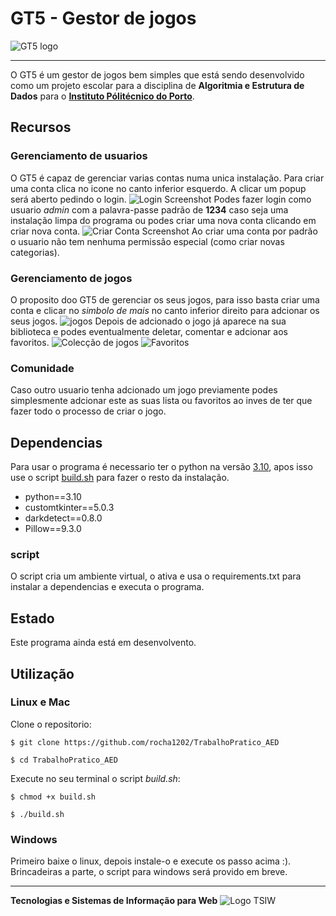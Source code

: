 # GT5 - Gestor de jogos
![GT5 logo](./img/assets/gt5/banner-gt5.svg)

---

O GT5 é um gestor de jogos bem simples que está sendo desenvolvido como um projeto escolar para a disciplina de **Algoritmia e Estrutura de Dados** para o **[Instituto Pólitécnico do Porto](https://www.ipp.pt/)**.

## Recursos
### Gerenciamento de usuarios
O GT5 é capaz de gerenciar varias contas numa unica instalação.
Para criar uma conta clica no icone no canto inferior esquerdo. A clicar um popup será aberto pedindo o login.
![Login Screenshot](./img/screenshots/login.png)
Podes fazer login como usuario _admin_ com a palavra-passe padrão de **1234** caso seja uma instalação limpa do programa ou podes criar uma nova conta clicando em criar nova conta.
![Criar Conta Screenshot](./img/screenshots/criar_conta.png)
Ao criar uma conta por padrão o usuario não tem nenhuma permissão especial (como criar novas categorias).

### Gerenciamento de jogos
O proposito doo GT5 de gerenciar os seus jogos, para isso basta criar uma conta e clicar no _simbolo de mais_ no canto inferior direito para adcionar os seus jogos.
![jogos](./img/screenshots/jogos.png)
Depois de adcionado o jogo já aparece na sua biblioteca e podes eventualmente deletar, comentar e adcionar aos favoritos.
![Colecção de jogos](./img/screenshots/collection.png)
![Favoritos](./img/screenshots/favoritos.png)

### Comunidade
Caso outro usuario tenha adcionado um jogo previamente podes simplesmente adcionar este as suas lista ou favoritos ao inves de ter que fazer todo o processo de criar o jogo.

## Dependencias
Para usar o programa é necessario ter o python na versão [3.10](https://www.python.org/downloads/release/python-3109/), apos isso use o script [build.sh](build.sh) para fazer o resto da instalação.

- python==3.10
- customtkinter==5.0.3
- darkdetect==0.8.0
- Pillow==9.3.0

### script
O script cria um ambiente virtual, o ativa e usa o requirements.txt para instalar a dependencias e executa o programa.

## Estado
Este programa ainda está em desenvolvento. 

## Utilização
### Linux e Mac
Clone o repositorio:
```
$ git clone https://github.com/rocha1202/TrabalhoPratico_AED

$ cd TrabalhoPratico_AED
```
Execute no seu terminal o script _build.sh_:
```
$ chmod +x build.sh

$ ./build.sh
```

### Windows
Primeiro baixe o linux, depois instale-o e execute os passo acima :).
Brincadeiras a parte, o script para windows será provido em breve.

---
**Tecnologias e Sistemas de Informação para Web**
![Logo TSIW](./img/assets/tsiw/white.svg)